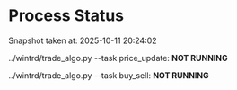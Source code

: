 # Process Status

Snapshot taken at: 2025-10-11 20:24:02

../wintrd/trade_algo.py --task price_update: **NOT RUNNING**

../wintrd/trade_algo.py --task buy_sell: **NOT RUNNING**

